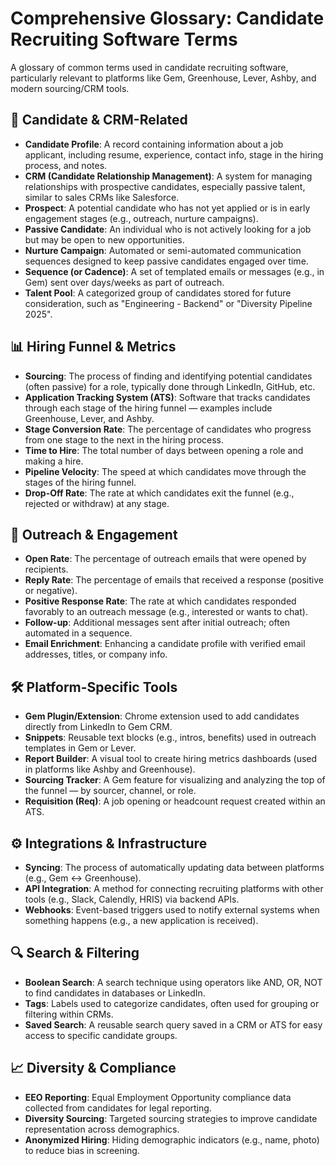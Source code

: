 # Comprehensive Glossary: Candidate Recruiting Software Terms

A glossary of common terms used in candidate recruiting software, particularly relevant to platforms like Gem, Greenhouse, Lever, Ashby, and modern sourcing/CRM tools.

## 👤 Candidate & CRM-Related

- **Candidate Profile**: A record containing information about a job applicant, including resume, experience, contact info, stage in the hiring process, and notes.
- **CRM (Candidate Relationship Management)**: A system for managing relationships with prospective candidates, especially passive talent, similar to sales CRMs like Salesforce.
- **Prospect**: A potential candidate who has not yet applied or is in early engagement stages (e.g., outreach, nurture campaigns).
- **Passive Candidate**: An individual who is not actively looking for a job but may be open to new opportunities.
- **Nurture Campaign**: Automated or semi-automated communication sequences designed to keep passive candidates engaged over time.
- **Sequence (or Cadence)**: A set of templated emails or messages (e.g., in Gem) sent over days/weeks as part of outreach.
- **Talent Pool**: A categorized group of candidates stored for future consideration, such as "Engineering - Backend" or "Diversity Pipeline 2025".

## 📊 Hiring Funnel & Metrics

- **Sourcing**: The process of finding and identifying potential candidates (often passive) for a role, typically done through LinkedIn, GitHub, etc.
- **Application Tracking System (ATS)**: Software that tracks candidates through each stage of the hiring funnel — examples include Greenhouse, Lever, and Ashby.
- **Stage Conversion Rate**: The percentage of candidates who progress from one stage to the next in the hiring process.
- **Time to Hire**: The total number of days between opening a role and making a hire.
- **Pipeline Velocity**: The speed at which candidates move through the stages of the hiring funnel.
- **Drop-Off Rate**: The rate at which candidates exit the funnel (e.g., rejected or withdraw) at any stage.

## 📧 Outreach & Engagement

- **Open Rate**: The percentage of outreach emails that were opened by recipients.
- **Reply Rate**: The percentage of emails that received a response (positive or negative).
- **Positive Response Rate**: The rate at which candidates responded favorably to an outreach message (e.g., interested or wants to chat).
- **Follow-up**: Additional messages sent after initial outreach; often automated in a sequence.
- **Email Enrichment**: Enhancing a candidate profile with verified email addresses, titles, or company info.

## 🛠️ Platform-Specific Tools

- **Gem Plugin/Extension**: Chrome extension used to add candidates directly from LinkedIn to Gem CRM.
- **Snippets**: Reusable text blocks (e.g., intros, benefits) used in outreach templates in Gem or Lever.
- **Report Builder**: A visual tool to create hiring metrics dashboards (used in platforms like Ashby and Greenhouse).
- **Sourcing Tracker**: A Gem feature for visualizing and analyzing the top of the funnel — by sourcer, channel, or role.
- **Requisition (Req)**: A job opening or headcount request created within an ATS.

## ⚙️ Integrations & Infrastructure

- **Syncing**: The process of automatically updating data between platforms (e.g., Gem <-> Greenhouse).
- **API Integration**: A method for connecting recruiting platforms with other tools (e.g., Slack, Calendly, HRIS) via backend APIs.
- **Webhooks**: Event-based triggers used to notify external systems when something happens (e.g., a new application is received).

## 🔍 Search & Filtering

- **Boolean Search**: A search technique using operators like AND, OR, NOT to find candidates in databases or LinkedIn.
- **Tags**: Labels used to categorize candidates, often used for grouping or filtering within CRMs.
- **Saved Search**: A reusable search query saved in a CRM or ATS for easy access to specific candidate groups.

## 📈 Diversity & Compliance

- **EEO Reporting**: Equal Employment Opportunity compliance data collected from candidates for legal reporting.
- **Diversity Sourcing**: Targeted sourcing strategies to improve candidate representation across demographics.
- **Anonymized Hiring**: Hiding demographic indicators (e.g., name, photo) to reduce bias in screening.
